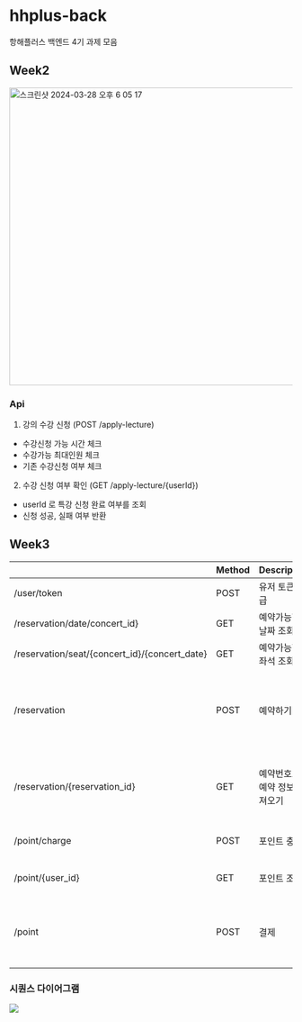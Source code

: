 # hhplus-back
항해플러스 백엔드 4기 과제 모음

## Week2

<img width="529" alt="스크린샷 2024-03-28 오후 6 05 17" src="https://github.com/dalle0601/hhplus-back/assets/33375877/209ab64d-a14a-4ea4-88ca-5db46de7a097">

### Api
1) 강의 수강 신청 (POST /apply-lecture)
- 수강신청 가능 시간 체크
- 수강가능 최대인원 체크
- 기존 수강신청 여부 체크
  
2) 수강 신청 여부 확인 (GET /apply-lecture/{userId})
- userId 로 특강 신청 완료 여부를 조회
- 신청 성공, 실패 여부 반환

## Week3
||Method|Description|Request|Response|
|----------|--------------|----------------|-------------------|-----------------|
|/user/token|POST|유저 토큰 발급|{"user_id": "test"}|{"result": "UUID+대기열정보"}|
|/reservation/date/concert_id}|GET|예약가능한 날짜 조회||{"result": []}|
|/reservation/seat/{concert_id}/{concert_date}|GET|예약가능한 좌석 조회||{"result": []}|
|/reservation|POST|예약하기|{"user_id":"test", "availableDate": "", "availableSeat": ""}|{"result": {"reservation_id", "user_id", "concert_id", "date", "seat", "reservationTime", "cost"}}|
|/reservation/{reservation_id}|GET|예약번호로 예약 정보 가져오기||{"result": {"user_id", "concert_id", "date", "seat", "reservationTime", "cost"}|
|/point/charge|POST|포인트 충전|{"user_id":"test", "point": 1000}|{"result": {"user_id: "test", "point": 3000}}|
|/point/{user_id}|GET|포인트 조회||{"result": "result": {"user_id: "test", "point": 3000}|
|/point|POST|결제|{"reservation_id", "user_id", "concert_id", "date", "seat", "reservationTime", "cost"}|{"result": {"user_id", "concert_id", "date", "seat", "reservationTime"}}|

### 시퀀스 다이어그램
[![](https://mermaid.ink/img/pako:eNrlV-9r20YY_leOg0JDvBDHTmKLEWjmsIX1R6jTfdg8hmZfHFFb8mS5NAuBNGglTQTJoF4cYxd3y5oUVvAar_Og_Yd8p_9hr3SyLNmS4wz2ZfMH-3z3_nje5x69p9vGWSVHsIDL5LsKkbMkJYl5VSxm5IyM4FMSVU3KSiVR1tCD9Mr90Vlq7Pa6bXbSGV26tbY6OglBvlj9ZGV0IbXcT2ol-mhpCdwF9NXavfT612j93ucrdxFtN3rdZ4jVn7O3b7gtGIGpE1RAUrlcIQ_KRF1XHhInnLMIZqllAfG51LLXa9jOzuymNH965s1loRPQTZWUp3yw-uhv3ODRp4fCw_wgw7Sdwl3gkad56CEaXIKBjE9XgAvW7LD66157lx78iuhei503EHvZNusG9ysoSmmwLaj3dpe9aiJ2eGYaF-ywwY3sj5jVpEeiRjzWg1V3zo_BfNoyn7QRa7TM-oUTfOCUI6ExiZzjA6WkBcDTf-9d_sGaNZj4wOrtYBw2a-H1-5Th5huSSJ5otx6JUkH8tkBSAHRSkQSlvb2aXoftr5mntUAN3ZbK2se-bEthUgoNz-VwDUmwnw2mN_-ZJP4DivCVf21FpImoBSviSk04ia-nCSvfZJrwhh_TIni_7JNQ22fVD_8PDXgrnmjbNVIsWfTfJ3BeADhJkdHNCoy_kXIRJHqfWs9fy2OKxwvSiVnt0MO_XDStY6CE291VoHxVym9qSNlAlu08faf32jpiL3TYAPqyMcbb-z3B4eWpaVXeUMIEZiGgR6esuu8kY2c_gujo4T4Q3mathlmt0eb73mULsapBX733whALmh0AHBA736V7NT9wRJ800ZgdczRDzw36i-GLH7BZ5HFJUu16PCf7KP2cyj4ABw6wCqUMXIJ3wuGB1w0-NagJUB2wphGUzXOAX8mtExOGFhQdRn9esKcGPb5gTd1XOSmUyRCpQBrUo7OTYxfbcx3EwvQuOzizVMPOdfbihwEW3_uTfT6YR7-xZtc86Aa1xeCOaL1ErSkSvJj1n4mpMNI90VtVetnxdb8wwQZ1RkXOI55zHLHD6UIK543QY_zuNdB4VeXZTVHNk9HiI6hk_Q_lgEenx41_gY1xZITnHUtLX5HjySiJW0Uia8NMwMCemqhJjlLVz-1lB36O3JbTcPvIqW5vmacPXoNATw_8DM5cRd0aR6SDiu512MkbGw4_SgCD3Z44Iu9euucKjuAiUYuilIOL1Lb9toa1TVIkGQzwcE5UH2ZwRt4BO7GiKektOYsFTa2QCK6UcsCcc-nCwoYIz38Ew30IC9v4MRbmozPJ5OxCcjYaXYwnF-NzEbyFhWg8MbMwH48lFpKJuVhyNr4Twd8rCgSYm4nFkonFWCwK07HEbGIhgklOguLv8Huefd2zM3xpO1gwdv4GmDLIGg?type=png)](https://mermaid.live/edit#pako:eNrlV-9r20YY_leOg0JDvBDHTmKLEWjmsIX1R6jTfdg8hmZfHFFb8mS5NAuBNGglTQTJoF4cYxd3y5oUVvAar_Og_Yd8p_9hr3SyLNmS4wz2ZfMH-3z3_nje5x69p9vGWSVHsIDL5LsKkbMkJYl5VSxm5IyM4FMSVU3KSiVR1tCD9Mr90Vlq7Pa6bXbSGV26tbY6OglBvlj9ZGV0IbXcT2ol-mhpCdwF9NXavfT612j93ucrdxFtN3rdZ4jVn7O3b7gtGIGpE1RAUrlcIQ_KRF1XHhInnLMIZqllAfG51LLXa9jOzuymNH965s1loRPQTZWUp3yw-uhv3ODRp4fCw_wgw7Sdwl3gkad56CEaXIKBjE9XgAvW7LD66157lx78iuhei503EHvZNusG9ysoSmmwLaj3dpe9aiJ2eGYaF-ywwY3sj5jVpEeiRjzWg1V3zo_BfNoyn7QRa7TM-oUTfOCUI6ExiZzjA6WkBcDTf-9d_sGaNZj4wOrtYBw2a-H1-5Th5huSSJ5otx6JUkH8tkBSAHRSkQSlvb2aXoftr5mntUAN3ZbK2se-bEthUgoNz-VwDUmwnw2mN_-ZJP4DivCVf21FpImoBSviSk04ia-nCSvfZJrwhh_TIni_7JNQ22fVD_8PDXgrnmjbNVIsWfTfJ3BeADhJkdHNCoy_kXIRJHqfWs9fy2OKxwvSiVnt0MO_XDStY6CE291VoHxVym9qSNlAlu08faf32jpiL3TYAPqyMcbb-z3B4eWpaVXeUMIEZiGgR6esuu8kY2c_gujo4T4Q3mathlmt0eb73mULsapBX733whALmh0AHBA736V7NT9wRJ800ZgdczRDzw36i-GLH7BZ5HFJUu16PCf7KP2cyj4ABw6wCqUMXIJ3wuGB1w0-NagJUB2wphGUzXOAX8mtExOGFhQdRn9esKcGPb5gTd1XOSmUyRCpQBrUo7OTYxfbcx3EwvQuOzizVMPOdfbihwEW3_uTfT6YR7-xZtc86Aa1xeCOaL1ErSkSvJj1n4mpMNI90VtVetnxdb8wwQZ1RkXOI55zHLHD6UIK543QY_zuNdB4VeXZTVHNk9HiI6hk_Q_lgEenx41_gY1xZITnHUtLX5HjySiJW0Uia8NMwMCemqhJjlLVz-1lB36O3JbTcPvIqW5vmacPXoNATw_8DM5cRd0aR6SDiu512MkbGw4_SgCD3Z44Iu9euucKjuAiUYuilIOL1Lb9toa1TVIkGQzwcE5UH2ZwRt4BO7GiKektOYsFTa2QCK6UcsCcc-nCwoYIz38Ew30IC9v4MRbmozPJ5OxCcjYaXYwnF-NzEbyFhWg8MbMwH48lFpKJuVhyNr4Twd8rCgSYm4nFkonFWCwK07HEbGIhgklOguLv8Huefd2zM3xpO1gwdv4GmDLIGg)
